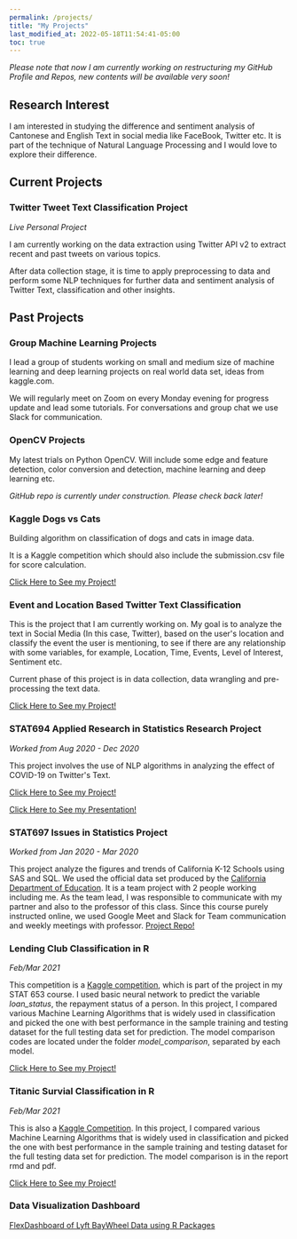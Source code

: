 ```yaml
---
permalink: /projects/
title: "My Projects"
last_modified_at: 2022-05-18T11:54:41-05:00
toc: true
---
```


*Please note that now I am currently working on restructuring my GitHub Profile and Repos, new contents will be available very soon!*

## Research Interest
I am interested in studying the difference and sentiment analysis of Cantonese and English Text in social media like FaceBook, Twitter etc. It is part of the technique of Natural Language Processing and I would love to explore their difference.


## Current Projects
### Twitter Tweet Text Classification Project
*Live Personal Project*



I am currently working on the data extraction using Twitter API v2 to extract recent and past tweets on various topics. 

After data collection stage, it is time to apply preprocessing to data and perform some NLP techniques for further data and sentiment analysis of Twitter Text, classification and other insights.



## Past Projects
### Group Machine Learning Projects


I lead a group of students working on small and medium size of machine learning and deep learning projects on real world data set, ideas from kaggle.com. 

We will regularly meet on Zoom on every Monday evening for progress update and lead some tutorials. For conversations and group chat we use Slack for communication.


### OpenCV Projects



My latest trials on Python OpenCV. Will include some edge and feature detection, color conversion and detection, machine learning and deep learning etc.

*GitHub repo is currently under construction. Please check back later!*



### Kaggle Dogs vs Cats



Building algorithm on classification of dogs and cats in image data.

It is a Kaggle competition which should also include the submission.csv file for score calculation.

[Click Here to See my Project!](https://github.com/kelvin-cykong/KaggleDogs_Cats)


### Event and Location Based Twitter Text Classification
This is the project that I am currently working on. My goal is to analyze the text in Social Media (In this case, Twitter), based on the user's location and classify the event the user is mentioning, to see if there are any relationship with some variables, for example, Location, Time, Events, Level of Interest, Sentiment etc. 

Current phase of this project is in data collection, data wrangling and pre-processing the text data.

[Click Here to See my Project!](https://github.com/kelvin-cykong/Twitter-Classification-Project/)



### STAT694 Applied Research in Statistics Research Project
*Worked from Aug 2020 - Dec 2020*


This project involves the use of NLP algorithms in analyzing the effect of COVID-19 on Twitter's Text.

[Click Here to See my Project!](https://github.com/kelvin-cykong/Research_in_Statistics-STAT694)

[Click Here to See my Presentation!](/docs/stat694_presentation.html)


### STAT697 Issues in Statistics Project
*Worked from Jan 2020 - Mar 2020*


This project analyze the figures and trends of California K-12 Schools using SAS and SQL. We used the official data set produced by the [California Department of Education](https://www.cde.ca.gov/). It is a team project with 2 people working including me. As the team lead, I was responsible to communicate with my partner and also to the professor of this class. Since this course purely instructed online, we used Google Meet and Slack for Team communication and weekly meetings with professor.
[Project Repo!](https://github.com/kelvin-cykong/stat697-s20/team-1_project_repo)


### Lending Club Classification in R
*Feb/Mar 2021*


This competition is a [Kaggle competition](https://www.kaggle.com/wordsforthewise/lending-club), which is part of the project in my STAT 653 course. I used basic neural network to predict the variable *loan_status*, the repayment status of a person. In this project, I compared various Machine Learning Algorithms that is widely used in classification and picked the one with best performance in the sample training and testing dataset for the full testing data set for prediction. The model comparison codes are located under the folder *model_comparison*, separated by each model. 

[Click Here to See my Project!](https://github.com/kelvin-cykong/MachineLearning-Projects/Lending_Club_Project/)


### Titanic Survial Classification in R
*Feb/Mar 2021*


This is also a [Kaggle Competition](https://www.kaggle.com/c/titanic). In this project, I compared various Machine Learning Algorithms that is widely used in classification and picked the one with best performance in the sample training and testing dataset for the full testing data set for prediction. The model comparison is in the report rmd and pdf.

[Click Here to See my Project!](https://github.com/kelvin-cykong/MachineLearning-Projects/Kaggle_Titanic_Classification_in_R)


### Data Visualization Dashboard
[FlexDashboard of Lyft BayWheel Data using R Packages](/docs/Problem_03_flexdashboard.html)




